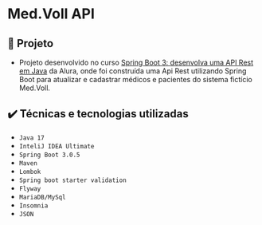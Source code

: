 # Med.Voll API

## 📝 Projeto
- Projeto desenvolvido no curso [Spring Boot 3: desenvolva uma API Rest em Java](https://cursos.alura.com.br/course/spring-boot-3-desenvolva-api-rest-java) da Alura, onde foi construída uma Api Rest utilizando Spring Boot para atualizar e cadastrar médicos e pacientes do sistema fictício Med.Voll.

## ✔️ Técnicas e tecnologias utilizadas

- ``Java 17``
- ``InteliJ IDEA Ultimate``
- ``Spring Boot 3.0.5``
- ``Maven``
- ``Lombok``
- ``Spring boot starter validation``
- ``Flyway``
- ``MariaDB/MySql``
- ``Insomnia``
- ``JSON``